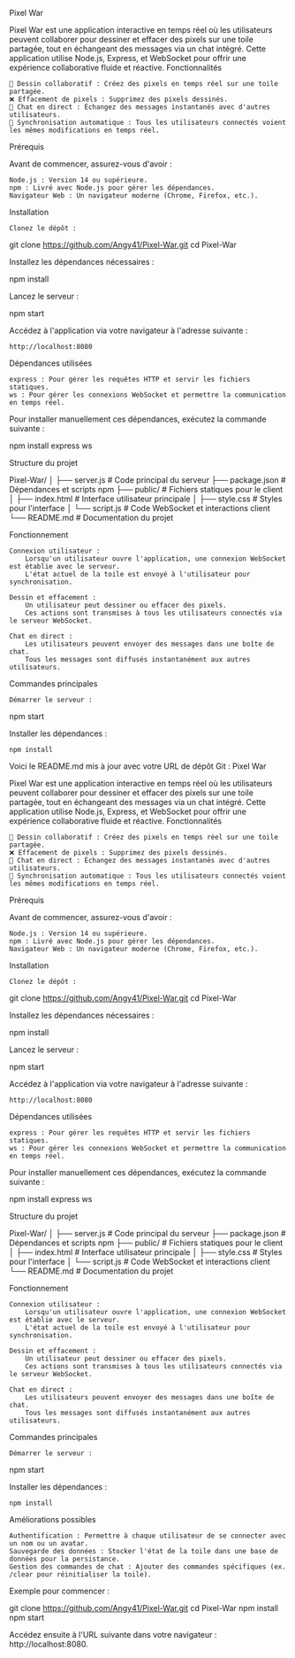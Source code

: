 Pixel War

Pixel War est une application interactive en temps réel où les utilisateurs peuvent collaborer pour dessiner et effacer des pixels sur une toile partagée, tout en échangeant des messages via un chat intégré. Cette application utilise Node.js, Express, et WebSocket pour offrir une expérience collaborative fluide et réactive.
Fonctionnalités

    🎨 Dessin collaboratif : Créez des pixels en temps réel sur une toile partagée.
    ❌ Effacement de pixels : Supprimez des pixels dessinés.
    💬 Chat en direct : Échangez des messages instantanés avec d'autres utilisateurs.
    🔄 Synchronisation automatique : Tous les utilisateurs connectés voient les mêmes modifications en temps réel.

Prérequis

Avant de commencer, assurez-vous d'avoir :

    Node.js : Version 14 ou supérieure.
    npm : Livré avec Node.js pour gérer les dépendances.
    Navigateur Web : Un navigateur moderne (Chrome, Firefox, etc.).

Installation

    Clonez le dépôt :

git clone https://github.com/Angy41/Pixel-War.git
cd Pixel-War

Installez les dépendances nécessaires :

npm install

Lancez le serveur :

npm start

Accédez à l'application via votre navigateur à l'adresse suivante :

    http://localhost:8080

Dépendances utilisées

    express : Pour gérer les requêtes HTTP et servir les fichiers statiques.
    ws : Pour gérer les connexions WebSocket et permettre la communication en temps réel.

Pour installer manuellement ces dépendances, exécutez la commande suivante :

npm install express ws

Structure du projet

Pixel-War/
│
├── server.js         # Code principal du serveur
├── package.json      # Dépendances et scripts npm
├── public/           # Fichiers statiques pour le client
│   ├── index.html    # Interface utilisateur principale
│   ├── style.css     # Styles pour l'interface
│   └── script.js     # Code WebSocket et interactions client
└── README.md         # Documentation du projet

Fonctionnement

    Connexion utilisateur :
        Lorsqu'un utilisateur ouvre l'application, une connexion WebSocket est établie avec le serveur.
        L'état actuel de la toile est envoyé à l'utilisateur pour synchronisation.

    Dessin et effacement :
        Un utilisateur peut dessiner ou effacer des pixels.
        Ces actions sont transmises à tous les utilisateurs connectés via le serveur WebSocket.

    Chat en direct :
        Les utilisateurs peuvent envoyer des messages dans une boîte de chat.
        Tous les messages sont diffusés instantanément aux autres utilisateurs.

Commandes principales

    Démarrer le serveur :

npm start

Installer les dépendances :

    npm install

Voici le README.md mis à jour avec votre URL de dépôt Git :
Pixel War

Pixel War est une application interactive en temps réel où les utilisateurs peuvent collaborer pour dessiner et effacer des pixels sur une toile partagée, tout en échangeant des messages via un chat intégré. Cette application utilise Node.js, Express, et WebSocket pour offrir une expérience collaborative fluide et réactive.
Fonctionnalités

    🎨 Dessin collaboratif : Créez des pixels en temps réel sur une toile partagée.
    ❌ Effacement de pixels : Supprimez des pixels dessinés.
    💬 Chat en direct : Échangez des messages instantanés avec d'autres utilisateurs.
    🔄 Synchronisation automatique : Tous les utilisateurs connectés voient les mêmes modifications en temps réel.

Prérequis

Avant de commencer, assurez-vous d'avoir :

    Node.js : Version 14 ou supérieure.
    npm : Livré avec Node.js pour gérer les dépendances.
    Navigateur Web : Un navigateur moderne (Chrome, Firefox, etc.).

Installation

    Clonez le dépôt :

git clone https://github.com/Angy41/Pixel-War.git
cd Pixel-War

Installez les dépendances nécessaires :

npm install

Lancez le serveur :

npm start

Accédez à l'application via votre navigateur à l'adresse suivante :

    http://localhost:8080

Dépendances utilisées

    express : Pour gérer les requêtes HTTP et servir les fichiers statiques.
    ws : Pour gérer les connexions WebSocket et permettre la communication en temps réel.

Pour installer manuellement ces dépendances, exécutez la commande suivante :

npm install express ws

Structure du projet

Pixel-War/
│
├── server.js         # Code principal du serveur
├── package.json      # Dépendances et scripts npm
├── public/           # Fichiers statiques pour le client
│   ├── index.html    # Interface utilisateur principale
│   ├── style.css     # Styles pour l'interface
│   └── script.js     # Code WebSocket et interactions client
└── README.md         # Documentation du projet

Fonctionnement

    Connexion utilisateur :
        Lorsqu'un utilisateur ouvre l'application, une connexion WebSocket est établie avec le serveur.
        L'état actuel de la toile est envoyé à l'utilisateur pour synchronisation.

    Dessin et effacement :
        Un utilisateur peut dessiner ou effacer des pixels.
        Ces actions sont transmises à tous les utilisateurs connectés via le serveur WebSocket.

    Chat en direct :
        Les utilisateurs peuvent envoyer des messages dans une boîte de chat.
        Tous les messages sont diffusés instantanément aux autres utilisateurs.

Commandes principales

    Démarrer le serveur :

npm start

Installer les dépendances :

    npm install

Améliorations possibles

    Authentification : Permettre à chaque utilisateur de se connecter avec un nom ou un avatar.
    Sauvegarde des données : Stocker l'état de la toile dans une base de données pour la persistance.
    Gestion des commandes de chat : Ajouter des commandes spécifiques (ex. /clear pour réinitialiser la toile).

Exemple pour commencer :

git clone https://github.com/Angy41/Pixel-War.git
cd Pixel-War
npm install
npm start

Accédez ensuite à l'URL suivante dans votre navigateur : http://localhost:8080.
